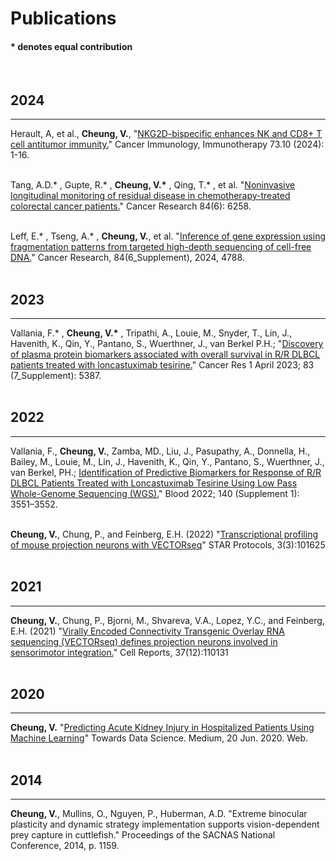 # Publications
#### __*__ denotes equal contribution
<br>


## 2024
---
Herault, A, et al., __Cheung, V.__, "[NKG2D-bispecific enhances NK and CD8+ T cell antitumor immunity.](https://doi.org/10.1007/s00262-024-03795-2)" Cancer Immunology, Immunotherapy 73.10 (2024): 1-16.
<br>
<br>


Tang, A.D.* , Gupte, R.* , __Cheung, V.*__ , Qing, T.* , et al. "[Noninvasive longitudinal monitoring of residual disease in chemotherapy-treated colorectal cancer patients.](https://doi.org/10.1158/1538-7445.AM2024-6258)" Cancer Research 84(6): 6258.<br>
<br>


Leff, E.* , Tseng, A.* , __Cheung, V.__, et al. "[Inference of gene expression using fragmentation patterns from targeted high-depth sequencing of cell-free DNA.](https://doi.org/10.1158/1538-7445.AM2024-4788)" Cancer Research, 84(6_Supplement), 2024, 4788.
<br>
<br>



## 2023
---
Vallania, F.* , __Cheung, V.*__ , Tripathi, A., Louie, M., Snyder, T., Lin, J., Havenith, K., Qin, Y., Pantano, S., Wuerthner, J., van Berkel P.H.; "[Discovery of plasma protein biomarkers associated with overall survival in R/R DLBCL patients treated with loncastuximab tesirine.](https://aacrjournals.org/cancerres/article/83/7_Supplement/5387/720596)" Cancer Res 1 April 2023; 83 (7_Supplement): 5387.
<br>
<br>


## 2022
---
Vallania, F., __Cheung, V.__, Zamba, MD., Liu, J., Pasupathy, A., Donnella, H., Bailey, M., Louie, M., Lin, J., Havenith, K., Qin, Y., Pantano, S., Wuerthner, J., van Berkel, PH.; [Identification of Predictive Biomarkers for Response of R/R DLBCL Patients Treated with Loncastuximab Tesirine Using Low Pass Whole-Genome Sequencing (WGS).](https://ash.confex.com/ash/2022/webprogram/Paper168993.html)" Blood 2022; 140 (Supplement 1): 3551–3552.
<br>
<br>


__Cheung, V.__, Chung, P., and Feinberg, E.H. (2022) "[Transcriptional profiling of mouse projection neurons with VECTORseq](https://doi.org/10.1016/j.xpro.2022.101625)" STAR Protocols, 3(3):101625
<br>
<br>


## 2021
---
__Cheung, V.__, Chung, P., Bjorni, M., Shvareva, V.A., Lopez, Y.C., and Feinberg, E.H. (2021) "[Virally Encoded Connectivity Transgenic Overlay RNA sequencing (VECTORseq) defines projection neurons involved in sensorimotor integration.](https://doi.org/10.1016/j.celrep.2021.110131)" Cell Reports, 37(12):110131
<br>
<br>


## 2020
---
__Cheung, V.__ "[Predicting Acute Kidney Injury in Hospitalized Patients Using Machine Learning](https://towardsdatascience.com/predicting-acute-kidney-injury-in-hospitalized-patients-53ca07525e67)" Towards Data Science. Medium, 20 Jun. 2020. Web.
<br>
<br>


## 2014
---
__Cheung, V.__, Mullins, O., Nguyen, P., Huberman, A.D. "Extreme binocular plasticity and dynamic strategy implementation supports vision-dependent prey capture in cuttlefish." Proceedings of the SACNAS National Conference, 2014, p. 1159.
<br>
<br>



